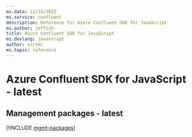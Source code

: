 ```yaml
---
ms.data: 11/14/2022
ms.service: confluent
description: Reference for Azure Confluent SDK for JavaScript
ms.author: jeffish
title: Azure Confluent SDK for JavaScript
ms.devlang: javascript
author: xirzec
ms.topic: reference
---
```

# Azure Confluent SDK for JavaScript - latest

## Management packages - latest
[!INCLUDE [mgmt-packages](confluent-mgmt-index.md)]